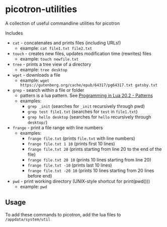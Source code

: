 # picotron-utilities

A collection of useful commandline utilities for picotron

Includes

* `cat` - concatenates and prints files (including URLs!)
    * example: `cat file1.txt file2.txt`
* `touch` - creates new files, updates modification time (rewrites) files
    * example: `touch newfile.txt`
* `tree` - prints a tree view of a directory
    * example: `tree desktop`
* `wget` - downloads a file
    * example: `wget https://gutenberg.org/cache/epub/64317/pg64317.txt gatsby.txt`
* `grep` - search within a file or folder
    * pattern is a lua pattern. See [Programming in Lua 20.2 - Patterns](https://www.lua.org/pil/20.2.html)
    * examples:
        * `grep _init` (searches for `_init` recursively through pwd)
        * `grep test file1.txt` (searches for `test` in `file1.txt`)
        * `grep hello desktop` (searches for `hello` recursively through `desktop/`)
* `frange` - print a file range with line numbers
    * examples:
        * `frange file.txt` (prints `file.txt` with line numbers)
        * `frange file.txt 1 10` (prints first 10 lines)
        * `frange file.txt 20` (prints starting from line 20 to the end of the file)
        * `frange file.txt 20 10` (prints 10 lines starting from line 20)
        * `frange file.txt -10` (prints last 10 lines)
        * `frange file.txt -20 10` (prints 10 lines starting from 20 lines before end)
* `pwd` - print working directory (UNIX-style shortcut for print(pwd()))
    * example: `pwd`

## Usage

To add these commands to picotron, add the lua files to `/appdata/system/util`
